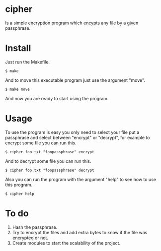 # cipher
Is a simple encryption program which encypts any file by a given passphrase.

# Install
Just run the Makefile.
```
$ make
```
And to move this executable program just use the argument "move".
```
$ make move
```
And now you are ready to start using the program.

# Usage
To use the program is easy you only need to select your file put a passphrase and select between "encrypt" or "decrypt", for example to encrypt some  file you can run this.
```
$ cipher foo.txt "foopassphrase" encrypt
```
And to decrypt some file you can run this.
```
$ cipher foo.txt "foopassphrase" decrypt
```
Also you can run the program with the argument "help" to see how to use this program.
```
$ cipher help
```
# To do
1. Hash the passphrase.
2. Try to encrypt the files and add extra bytes to know if the file was encrypted or not.
3. Create modules to start the scalability of the project.
